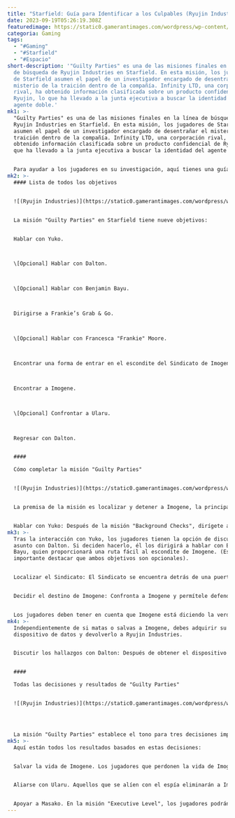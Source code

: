 ```yaml
---
title: "Starfield: Guía para Identificar a los Culpables (Ryujin Industries)"
date: 2023-09-19T05:26:19.308Z
featuredimage: https://static0.gamerantimages.com/wordpress/wp-content/uploads/2023/09/guilty-parties-walkthrough-guide.jpg?q=50&fit=contain&w=1140&h=&dpr=1.5
categoria: Gaming
tags:
  - "#Gaming"
  - "#Starfield"
  - "#Espacio"
short-description: '"Guilty Parties" es una de las misiones finales en la línea
  de búsqueda de Ryujin Industries en Starfield. En esta misión, los jugadores
  de Starfield asumen el papel de un investigador encargado de desentrañar el
  misterio de la traición dentro de la compañía. Infinity LTD, una corporación
  rival, ha obtenido información clasificada sobre un producto confidencial de
  Ryujin, lo que ha llevado a la junta ejecutiva a buscar la identidad del
  agente doble.'
mk1: >-
  "Guilty Parties" es una de las misiones finales en la línea de búsqueda de
  Ryujin Industries en Starfield. En esta misión, los jugadores de Starfield
  asumen el papel de un investigador encargado de desentrañar el misterio de la
  traición dentro de la compañía. Infinity LTD, una corporación rival, ha
  obtenido información clasificada sobre un producto confidencial de Ryujin, lo
  que ha llevado a la junta ejecutiva a buscar la identidad del agente doble.


  Para ayudar a los jugadores en su investigación, aquí tienes una guía paso a paso para resolver el misterio y tomar las mejores decisiones en el camino.
mk2: >-
  #### Lista de todos los objetivos


  ![(Ryujin Industries)](https://static0.gamerantimages.com/wordpress/wp-content/uploads/2023/09/guilty-parties-missions-starfield.jpg?q=50&fit=crop&w=1500&dpr=1.5 "(Ryujin Industries)")


  La misión "Guilty Parties" en Starfield tiene nueve objetivos:


  Hablar con Yuko.



  \[Opcional] Hablar con Dalton.



  \[Opcional] Hablar con Benjamin Bayu.



  Dirigirse a Frankie’s Grab & Go.



  \[Opcional] Hablar con Francesca "Frankie" Moore.



  Encontrar una forma de entrar en el escondite del Sindicato de Imogene.



  Encontrar a Imogene.



  \[Opcional] Confrontar a Ularu.



  Regresar con Dalton.


  #### 

  Cómo completar la misión "Guilty Parties"


  ![(Ryujin Industries)](https://static0.gamerantimages.com/wordpress/wp-content/uploads/2023/09/guilty-parties-syndicate-location-starfield.jpg?q=50&fit=crop&w=1500&dpr=1.5 "(Ryujin Industries)")


  La premisa de la misión es localizar y detener a Imogene, la principal sospechosa de la reciente filtración de datos en Ryujin Industries. Dalton tiene como objetivo interrogarla sobre el incidente, y depende de los jugadores localizar el escondite de Imogene y decidir su destino.


  Hablar con Yuko: Después de la misión "Background Checks", dirígete a la oficina de Imogene en el piso de Operaciones. Aquí, habla con Yuko, la asistente de Imogene, y persuade a Yuko para que revele la ubicación de Imogene. (En caso de que la persuasión no funcione, la ubicación es Frankie’s Grab & Go).
mk3: >-
  Tras la interacción con Yuko, los jugadores tienen la opción de discutir el
  asunto con Dalton. Si deciden hacerlo, él los dirigirá a hablar con Benjamin
  Bayu, quien proporcionará una ruta fácil al escondite de Imogene. (Es
  importante destacar que ambos objetivos son opcionales).


  Localizar el Sindicato: El Sindicato se encuentra detrás de una puerta secreta en Frankie’s Grab & Go. Para acceder, primero sal de la puerta en Bayu Plaza y dirígete al área EBBSIDE. Encuentra el restaurante de Frankie allí. Una vez en Frankie’s, elige una de estas opciones: persuadir a Frankie para que abra la puerta secreta o utilizar la ventilación del techo para entrar.


  Decidir el destino de Imogene: Confronta a Imogene y permítele defender sus acciones. Una vez que haya terminado, toma la decisión de matarla o perdonarle la vida. Esta elección no tendrá consecuencias significativas aparte de eliminar a Imogene del juego o mantenerla en él.


  Los jugadores deben tener en cuenta que Imogene está diciendo la verdad y no es la espía. Por lo tanto, matarla significaría aliarse con Ularu, el verdadero traidor. Como resultado, se recomienda a los jugadores que buscan un juego ético que no maten a Imogene.
mk4: >-
  Independientemente de si matas o salvas a Imogene, debes adquirir su
  dispositivo de datos y devolverlo a Ryujin Industries.


  Discutir los hallazgos con Dalton: Después de obtener el dispositivo de datos de Imogene, los jugadores deben entregárselo a Dalton. Sin embargo, también tienen la opción de abstenerse de hacerlo y en su lugar hablar con Ularu. Ella les ofrecerá la posibilidad de colaborar para derrocar a Masako, que los jugadores pueden aceptar o rechazar.


  #### 

  Todas las decisiones y resultados de "Guilty Parties"


  ![(Ryujin Industries)](https://static0.gamerantimages.com/wordpress/wp-content/uploads/2023/09/executive-level-first-objective-starfield.jpg?q=50&fit=crop&w=1500&dpr=1.5 "(Ryujin Industries)")




  La misión "Guilty Parties" establece el tono para tres decisiones importantes: el destino de Imogene, revelar o encubrir al espía, y apoyar o no a Masako como CEO de Ryujin Industries.
mk5: >-
  Aquí están todos los resultados basados en estas decisiones:


  Salvar la vida de Imogene. Los jugadores que perdonen la vida de Imogene y revelen al verdadero espía la verán de nuevo en la oficina.


  Aliarse con Ularu. Aquellos que se alíen con el espía eliminarán a Imogene del juego y mantendrán a Ularu en la oficina.


  Apoyar a Masako. En la misión "Executive Level", los jugadores podrán hacer campaña a favor o en contra de Masako como CEO de Ryujin Industries.
---
```

